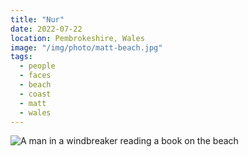 ```yaml
---
title: "Nur"
date: 2022-07-22
location: Pembrokeshire, Wales
image: "/img/photo/matt-beach.jpg"
tags:
  - people
  - faces
  - beach
  - coast
  - matt
  - wales
---
```


![A man in a windbreaker reading a book on the beach](/img/photo/matt-beach.jpg)
